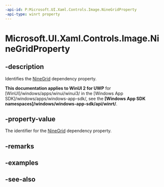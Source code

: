 ```yaml
---
-api-id: P:Microsoft.UI.Xaml.Controls.Image.NineGridProperty
-api-type: winrt property
---
```


<!-- Property syntax
public Windows.UI.Xaml.DependencyProperty NineGridProperty { get; }
-->

# Microsoft.UI.Xaml.Controls.Image.NineGridProperty

## -description
Identifies the [NineGrid](image_ninegrid.md) dependency property.

**This documentation applies to WinUI 2 for UWP** for [WinUI]/windows/apps/winui/winui3/ in the [Windows App SDK]/windows/apps/windows-app-sdk/, see the **[Windows App SDK namespaces]/windows/windows-app-sdk/api/winrt/**.

## -property-value
The identifier for the [NineGrid](image_ninegrid.md) dependency property.

## -remarks

## -examples

## -see-also
